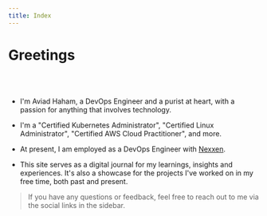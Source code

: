 ```yaml
---
title: Index
---
```


# Greetings
<br/><br/>

- I'm Aviad Haham, a DevOps Engineer and a purist at heart, with a passion for anything that involves technology.

- I'm a "Certified Kubernetes Administrator", "Certified Linux Administrator", "Certified AWS Cloud Practitioner", and more.

- At present, I am employed as a DevOps Engineer with [Nexxen](https://nexxen.com).

- This site serves as a digital journal for my learnings, insights and experiences.
It's also a showcase for the projects I've worked on in my free time, both past and present.

> If you have any questions or feedback, feel free to reach out to me via the social links in the sidebar.
